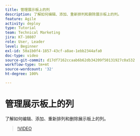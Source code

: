 ```yaml
---
title: 管理展示板上的列
description: 了解如何编辑、添加、重新排列和删除展示板上的列。
feature: Agile
activity: deploy
type: Tutorial
team: Technical Marketing
jira: KT-10807
role: User, Leader
level: Beginner
exl-id: 50a1b0f4-1857-43cf-a8ae-1ebb2344afa0
doc-type: video
source-git-commit: d17df7162ccaab6b62db34209f50131927c0a532
workflow-type: tm+mt
source-wordcount: '32'
ht-degree: 100%

---
```


# 管理展示板上的列

了解如何编辑、添加、重新排列和删除展示板上的列。

>[!VIDEO](https://video.tv.adobe.com/v/346570/?quality=12&learn=on&enablevpops)
